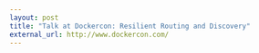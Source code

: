 ```yaml
---
layout: post
title: "Talk at Dockercon: Resilient Routing and Discovery"
external_url: http://www.dockercon.com/
---
```

